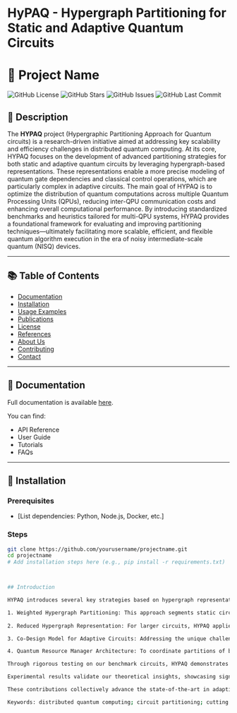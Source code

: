 # HyPAQ - Hypergraph Partitioning for Static and Adaptive Quantum Circuits

# 🚀 Project Name

![GitHub License](https://img.shields.io/github/license/yourusername/projectname)
![GitHub Stars](https://img.shields.io/github/stars/yourusername/projectname)
![GitHub Issues](https://img.shields.io/github/issues/yourusername/projectname)
![GitHub Last Commit](https://img.shields.io/github/last-commit/yourusername/projectname)

## 📝 Description

The **HYPAQ** project (Hypergraphic Partitioning Approach for Quantum circuits) is a research-driven initiative aimed at addressing key scalability and efficiency challenges in distributed quantum computing. At its core, HYPAQ focuses on the development of advanced partitioning strategies for both static and adaptive quantum circuits by leveraging hypergraph-based representations. These representations enable a more precise modeling of quantum gate dependencies and classical control operations, which are particularly complex in adaptive circuits. The main goal of HYPAQ is to optimize the distribution of quantum computations across multiple Quantum Processing Units (QPUs), reducing inter-QPU communication costs and enhancing overall computational performance. By introducing standardized benchmarks and heuristics tailored for multi-QPU systems, HYPAQ provides a foundational framework for evaluating and improving partitioning techniques—ultimately facilitating more scalable, efficient, and flexible quantum algorithm execution in the era of noisy intermediate-scale quantum (NISQ) devices.

---

## 📚 Table of Contents

- [Documentation](#-documentation)
- [Installation](#-installation)
- [Usage Examples](#-usage-examples)
- [Publications](#-publications)
- [License](#-license)
- [References](#-references)
- [About Us](#-about-us)
- [Contributing](#-contributing)
- [Contact](#-contact)

---

## 📖 Documentation

Full documentation is available [here](https://yourprojectdocslink.com).

You can find:

- API Reference
- User Guide
- Tutorials
- FAQs

---

## 💾 Installation

### Prerequisites

- [List dependencies: Python, Node.js, Docker, etc.]

### Steps

```bash
git clone https://github.com/yourusername/projectname.git
cd projectname
# Add installation steps here (e.g., pip install -r requirements.txt)



## Introduction

HYPAQ introduces several key strategies based on hypergraph representations:

1. Weighted Hypergraph Partitioning: This approach segments static circuits into smaller subcircuits, reducing inter-QPU operations and speeding up the partitioning process. It accommodates both balanced and unbalanced scenarios, effectively lowering communication costs in complex circuits.
   
2. Reduced Hypergraph Representation: For larger circuits, HYPAQ applies the same heuristic to a reduced hypergraph, achieving cuts with lower communication costs compared to classical bipartite methods.

3. Co-Design Model for Adaptive Circuits: Addressing the unique challenges of adaptive circuits, this model considers real-time execution dynamics, ensuring that the partitioning process accommodates the dynamic adjustments inherent to adaptive quantum computations.

4. Quantum Resource Manager Architecture: To coordinate partitions of both static and adaptive circuits, we present a quantum resource manager architecture that meets the practical requirements for scalable multi-QPU systems.

Through rigorous testing on our benchmark circuits, HYPAQ demonstrates superior performance in maintaining the integrity of classical operation groups and optimizing qubit interactions. The comparative analysis between static and adaptive methods underscores the efficacy of our hypergraph-based approach, highlighting significant improvements in partitioning efficiency and overall circuit performance.

Experimental results validate our theoretical insights, showcasing significant reductions in communication costs between partitions and enhanced partitioning performance in complex circuits. These findings highlight the practical benefits of utilizing hypergraph representations for both static and adaptive quantum computing within distributed systems. By publishing our benchmark dataset alongside the HYPAQ methodology, we aim to foster ongoing research and collaboration within the quantum computing community, ultimately contributing to the realization of more powerful and scalable quantum technologies.

These contributions collectively advance the state-of-the-art in adaptive and distributed quantum circuit optimization and offer foundational tools for researchers aiming to push the boundaries of quantum computing capabilities.

Keywords: distributed quantum computing; circuit partitioning; cutting of static and adaptive circuits; hypergraph partitioning of circuits.
